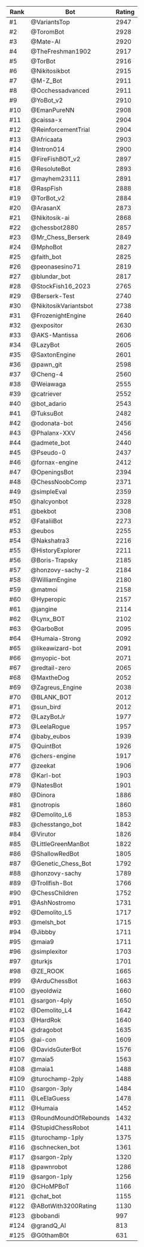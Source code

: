 Rank|Bot|Rating
---|---|---
#1|@VariantsTop|2947
#2|@ToromBot|2928
#3|@Mate-AI|2920
#4|@TheFreshman1902|2917
#5|@TorBot|2916
#6|@Nikitosikbot|2915
#7|@M-Z_Bot|2911
#8|@Occhessadvanced|2911
#9|@YoBot_v2|2910
#10|@EmanPureNN|2908
#11|@caissa-x|2904
#12|@ReinforcementTrial|2904
#13|@Africaata|2903
#14|@Intron014|2900
#15|@FireFishBOT_v2|2897
#16|@ResoluteBot|2893
#17|@mayhem23111|2891
#18|@RaspFish|2888
#19|@TorBot_v2|2884
#20|@ArasanX|2873
#21|@Nikitosik-ai|2868
#22|@chessbot2880|2857
#23|@Mr_Chess_Berserk|2849
#24|@MphoBot|2827
#25|@faith_bot|2825
#26|@peonasesino71|2819
#27|@blundar_bot|2817
#28|@StockFish16_2023|2765
#29|@Berserk-Test|2740
#30|@NikitosikVariantsbot|2738
#31|@FrozenightEngine|2640
#32|@expositor|2630
#33|@AKS-Mantissa|2606
#34|@LazyBot|2605
#35|@SaxtonEngine|2601
#36|@pawn_git|2598
#37|@Cheng-4|2560
#38|@Weiawaga|2555
#39|@catriever|2552
#40|@bot_adario|2543
#41|@TuksuBot|2482
#42|@odonata-bot|2456
#43|@Phalanx-XXV|2456
#44|@admete_bot|2440
#45|@Pseudo-0|2437
#46|@fornax-engine|2412
#47|@OpeningsBot|2394
#48|@ChessNoobComp|2371
#49|@simpleEval|2359
#50|@halcyonbot|2328
#51|@bekbot|2308
#52|@FataliiBot|2273
#53|@eubos|2255
#54|@Nakshatra3|2216
#55|@HistoryExplorer|2211
#56|@Boris-Trapsky|2185
#57|@honzovy-sachy-2|2184
#58|@WilliamEngine|2180
#59|@matmoi|2158
#60|@Hyperopic|2157
#61|@jangine|2114
#62|@Lynx_BOT|2102
#63|@GarboBot|2095
#64|@Humaia-Strong|2092
#65|@likeawizard-bot|2091
#66|@myopic-bot|2071
#67|@redtail-zero|2065
#68|@MaxtheDog|2052
#69|@Zagreus_Engine|2038
#70|@BLANK_BOT|2012
#71|@sun_bird|2012
#72|@LazyBotJr|1977
#73|@LeelaRogue|1957
#74|@baby_eubos|1939
#75|@QuintBot|1926
#76|@chers-engine|1917
#77|@zeekat|1906
#78|@Karl-bot|1903
#79|@NatesBot|1901
#80|@Dinora|1886
#81|@notropis|1860
#82|@Demolito_L6|1853
#83|@chesstango_bot|1842
#84|@Virutor|1826
#85|@LittleGreenManBot|1822
#86|@ShallowRedBot|1805
#87|@Genetic_Chess_Bot|1792
#88|@honzovy-sachy|1789
#89|@Trollfish-Bot|1766
#90|@ChessChildren|1752
#91|@AshNostromo|1731
#92|@Demolito_L5|1717
#93|@melsh_bot|1715
#94|@Jibbby|1711
#95|@maia9|1711
#96|@simplexitor|1703
#97|@turkjs|1701
#98|@ZE_ROOK|1665
#99|@ArduChessBot|1663
#100|@yeoldwiz|1660
#101|@sargon-4ply|1650
#102|@Demolito_L4|1642
#103|@HardRok|1640
#104|@dragobot|1635
#105|@ai-con|1609
#106|@DavidsGuterBot|1576
#107|@maia5|1563
#108|@maia1|1488
#109|@turochamp-2ply|1488
#110|@sargon-3ply|1484
#111|@LeElaGuess|1478
#112|@Humaia|1452
#113|@RoundMoundOfRebounds|1432
#114|@StupidChessRobot|1411
#115|@turochamp-1ply|1375
#116|@schnecken_bot|1361
#117|@sargon-2ply|1320
#118|@pawnrobot|1286
#119|@sargon-1ply|1256
#120|@CHoMPBoT|1166
#121|@chat_bot|1155
#122|@ABotWith3200Rating|1130
#123|@bobandi|997
#124|@grandQ_AI|813
#125|@G0thamB0t|631

